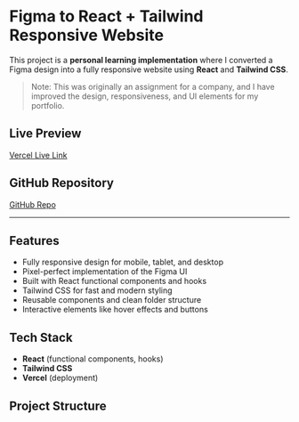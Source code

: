 # Figma to React + Tailwind Responsive Website

This project is a **personal learning implementation** where I converted a Figma design into a fully responsive website using **React** and **Tailwind CSS**.  

> Note: This was originally an assignment for a company, and I have improved the design, responsiveness, and UI elements for my portfolio.


## Live Preview
[Vercel Live Link](https://saas-landing-page-assignment-three.vercel.app/)

## GitHub Repository
[GitHub Repo](https://github.com/AdarshKrishnan007/SaaS-Landing-Page-Assignment)

---

## Features

- Fully responsive design for mobile, tablet, and desktop
- Pixel-perfect implementation of the Figma UI
- Built with React functional components and hooks
- Tailwind CSS for fast and modern styling
- Reusable components and clean folder structure
- Interactive elements like hover effects and buttons

## Tech Stack

- **React** (functional components, hooks)
- **Tailwind CSS**
- **Vercel** (deployment)

## Project Structure

